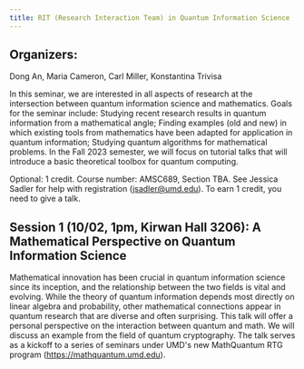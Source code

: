 ```yaml
---
title: RIT (Research Interaction Team) in Quantum Information Science
---
```

## Organizers:
Dong An, Maria Cameron, Carl Miller, Konstantina Trivisa

In this seminar, we are interested in all aspects of research at the intersection between quantum information science and mathematics.  Goals for the seminar include:
Studying recent research results in quantum information from a mathematical angle;
Finding examples (old and new) in which existing tools from mathematics have been adapted for application in quantum information;
Studying quantum algorithms for mathematical problems.
In the Fall 2023 semester, we will focus on tutorial talks that will introduce a basic theoretical toolbox for quantum computing.

Optional: 1 credit. Course number: AMSC689, Section TBA. See Jessica Sadler for help with registration (jsadler@umd.edu). To earn 1 credit, you need to give a talk.

## Session 1 (10/02, 1pm, Kirwan Hall 3206): A Mathematical Perspective on Quantum Information Science
Mathematical innovation has been crucial in quantum information science since its inception, and the relationship between the two fields is vital and evolving.  While the theory of quantum information depends most directly on linear algebra and probability, other mathematical connections appear in quantum research that are diverse and often surprising.  This talk will offer a personal perspective on the interaction between quantum and math.  We will discuss an example from the field of quantum cryptography.  The talk serves as a kickoff to a series of seminars under UMD's new MathQuantum RTG program (https://mathquantum.umd.edu).